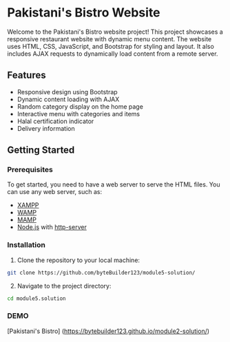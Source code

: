 # Pakistani's Bistro Website

Welcome to the Pakistani's Bistro website project! This project showcases a responsive restaurant website with dynamic menu content. The website uses HTML, CSS, JavaScript, and Bootstrap for styling and layout. It also includes AJAX requests to dynamically load content from a remote server.

## Features

- Responsive design using Bootstrap
- Dynamic content loading with AJAX
- Random category display on the home page
- Interactive menu with categories and items
- Halal certification indicator
- Delivery information

## Getting Started

### Prerequisites

To get started, you need to have a web server to serve the HTML files. You can use any web server, such as:

- [XAMPP](https://www.apachefriends.org/index.html)
- [WAMP](http://www.wampserver.com/en/)
- [MAMP](https://www.mamp.info/en/)
- [Node.js](https://nodejs.org/en/) with [http-server](https://www.npmjs.com/package/http-server)

### Installation

1. Clone the repository to your local machine:

```bash
git clone https://github.com/byteBuilder123/module5-solution/
```

2. Navigate to the project directory:
```bash
cd module5.solution
```

### DEMO
[Pakistani's Bistro] (https://bytebuilder123.github.io/module2-solution/)
